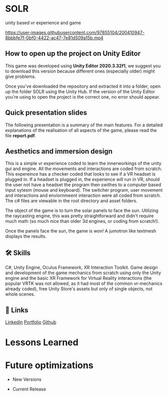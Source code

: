 # SOLR
unity based vr experience and game

https://user-images.githubusercontent.com/97855104/200410947-8bbbfe7f-0bf0-4422-ac47-7e81d509a15b.mp4

## How to open up the project on Unity Editor
This game was developed using **Unity Editor 2020.3.32f1**, we suggest you to download this version because different ones (especially older) might give problems.

Once you've downloaded the repository and extracted it into a folder, open up the folder SOLR using the Unity Hub. If the version of the Unity Editor you're using to open the project is the correct one, no error should appear.

## Quick presentation slides
The following presentation is a summary of the main features. For a detailed explanations of the realisation of all aspects of the game, please read the file **report.pdf**.

## Aesthetics and immersion design

This is a simple vr experience coded to learn the innerworkings of the unity gui and engine. All the movements and interactions are coded from scratch. This expereince has a checker coded that looks to see if a VR headset is plugged in. If a headset is plugged in, the experience will run in VR, should the user not have a headset the program then swithes to a computer based input sytesm (mouse and keyboard). The switcher program, user movement and interactions and enviornmeent interaction were all coded from scratch. The c# files are viewable in the root directory and asset folders.

The object of the game is to turn the solar panels to face the sun. Utilizing the raycasting engine, this was pretty straightforward and didn't require much math (so much nice than older 3d engines, or coding from scratch!).

Once the panels face the sun, the game is won! A jumotron like textmesh displays the results.


## 🛠 Skills

C#, Unity Engine, Oculus Framework, XR Interaction Toolkit. Game design and development of the game mechanics from scratch using only the Unity engine and the basic XR Framework for Virtual Reality interactions (the popular VRTK was not allowed, as it had most of the common vr-mechanics already coded), free Unity Store's assets but only of single objects, not whole scenes.

## 🔗 Links

[LinkedIn](https://www.linkedin.com/in/aaronclamp/)
[Portfolio](https://aaronclamp.netlify.app/)
[Github](https://github.com/ronaldconn/)
 
# Lessons Learned



# Future optimizations
- New Versions


- Current Release
 

